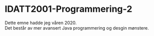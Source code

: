 # IDATT2001-Programmering-2

Dette emne hadde jeg våren 2020.<br>
Det består av mer avansert Java programmering og desgin mønstere.
